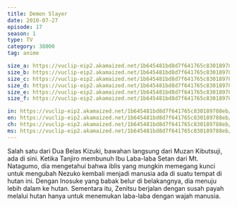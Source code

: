 ```yaml
---
title: Demon Slayer
date: 2010-07-27
episode: 17
season: 1
type: TV
category: 38000
tag: anime

size_a: https://vuclip-eip2.akamaized.net/1b645481bd8d7f641765c830189788eb/vp63207_V20200929110649/hlsc_e2931_2.m3u8
size_b: https://vuclip-eip2.akamaized.net/1b645481bd8d7f641765c830189788eb/vp63207_V20200929110649/hlsc_e2931_3.m3u8
size_c: https://vuclip-eip2.akamaized.net/1b645481bd8d7f641765c830189788eb/vp63207_V20200929110649/hlsc_e2931_4.m3u8
size_d: https://vuclip-eip2.akamaized.net/1b645481bd8d7f641765c830189788eb/vp63207_V20200929110649/hlsc_e2931_5.m3u8
size_e: https://vuclip-eip2.akamaized.net/1b645481bd8d7f641765c830189788eb/vp63207_V20200929110649/hlsc_e2931_6.m3u8
size_f: https://vuclip-eip2.akamaized.net/1b645481bd8d7f641765c830189788eb/vp63207_V20200929110649/hlsc_e2931_7.m3u8

in: https://vuclip-eip2.akamaized.net/1b645481bd8d7f641765c830189788eb/id.vtt
en: https://vuclip-eip2.akamaized.net/1b645481bd8d7f641765c830189788eb/en.vtt
ch: https://vuclip-eip2.akamaized.net/1b645481bd8d7f641765c830189788eb/zh-TW.vtt
ms: https://vuclip-eip2.akamaized.net/1b645481bd8d7f641765c830189788eb/ms.vtt
---
```

Salah satu dari Dua Belas Kizuki, bawahan langsung dari Muzan Kibutsuji, ada di sini. Ketika Tanjiro membunuh Ibu Laba-laba Setan dari Mt. Natagumo, dia mengetahui bahwa iblis yang mungkin memegang kunci untuk mengubah Nezuko kembali menjadi manusia ada di suatu tempat di hutan ini. Dengan Inosuke yang babak belur di belakangnya, dia menuju lebih dalam ke hutan. Sementara itu, Zenitsu berjalan dengan susah payah melalui hutan hanya untuk menemukan laba-laba dengan wajah manusia.
